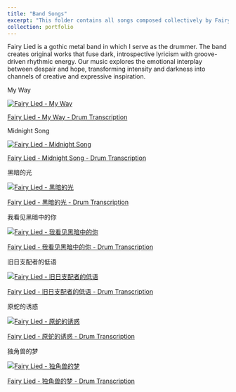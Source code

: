 ```yaml
---
title: "Band Songs"
excerpt: "This folder contains all songs composed collectively by Fairy Lied's band members, with the drum parts written and arranged by me. Each piece is accompanied by its corresponding audio recording and PDF drum transcription.<br/>" 
collection: portfolio
---
```


Fairy Lied is a gothic metal band in which I serve as the drummer. The band creates original works that fuse dark, introspective lyricism with groove-driven rhythmic energy. Our music explores the emotional interplay between despair and hope, transforming intensity and darkness into channels of creative and expressive inspiration.

My Way

[![Fairy Lied - My Way](https://markdown-videos-api.jorgenkh.no/url?url=https%3A%2F%2Fwww.youtube.com%2Fwatch%3Fv%3DECi6ZL3AEmM)](https://www.youtube.com/watch?v=ECi6ZL3AEmM)

[Fairy Lied - My Way - Drum Transcription](https://github.com/shermanhung/shermanhung.github.io/blob/0639fc883e3311f7783be5fcbc30cdb1dbdf7747/files/My%20Way.pdf)

Midnight Song

[![Fairy Lied - Midnight Song](https://markdown-videos-api.jorgenkh.no/url?url=https%3A%2F%2Fwww.youtube.com%2Fwatch%3Fv%3DeRwOQVcr4lw)](https://www.youtube.com/watch?v=eRwOQVcr4lw)

[Fairy Lied - Midnight Song - Drum Transcription](https://github.com/shermanhung/shermanhung.github.io/blob/1f5d861c9d1cce3adbdc476983758b96c4c14f82/files/Midnight%20Song.pdf)

黑暗的光

[![Fairy Lied - 黑暗的光](https://markdown-videos-api.jorgenkh.no/url?url=https%3A%2F%2Fwww.youtube.com%2Fwatch%3Fv%3D4eO9E_iXffQ)](https://www.youtube.com/watch?v=4eO9E_iXffQ)

[Fairy Lied - 黑暗的光 - Drum Transcription](https://github.com/shermanhung/shermanhung.github.io/blob/3b20352ff64d8d36caa8bf9d55ef354670b931a0/files/%E9%BB%91%E6%9A%97%E7%9A%84%E5%85%89.pdf)

我看见黑暗中的你

[![Fairy Lied - 我看见黑暗中的你](https://markdown-videos-api.jorgenkh.no/url?url=https%3A%2F%2Fwww.youtube.com%2Fwatch%3Fv%3De_zQw3BbzDc)](https://www.youtube.com/watch?v=e_zQw3BbzDc)

[Fairy Lied - 我看见黑暗中的你 - Drum Transcription](https://github.com/shermanhung/shermanhung.github.io/blob/3b20352ff64d8d36caa8bf9d55ef354670b931a0/files/%E6%88%91%E7%9C%8B%E8%A7%81%E9%BB%91%E6%9A%97%E4%B8%AD%E7%9A%84%E4%BD%A0.pdf)

旧日支配者的低语

[![Fairy Lied - 旧日支配者的低语](https://markdown-videos-api.jorgenkh.no/url?url=https%3A%2F%2Fwww.youtube.com%2Fwatch%3Fv%3DnML3ztegLVo)](https://www.youtube.com/watch?v=nML3ztegLVo)

[Fairy Lied - 旧日支配者的低语 - Drum Transcription](https://github.com/shermanhung/shermanhung.github.io/blob/3b20352ff64d8d36caa8bf9d55ef354670b931a0/files/%E6%97%A7%E6%97%A5%E6%94%AF%E9%85%8D%E8%80%85%E7%9A%84%E4%BD%8E%E8%AF%AD.pdf)

原蛇的诱惑

[![Fairy Lied - 原蛇的诱惑](https://markdown-videos-api.jorgenkh.no/url?url=https%3A%2F%2Fwww.youtube.com%2Fwatch%3Fv%3DwifQLl_9f6M)](https://www.youtube.com/watch?v=wifQLl_9f6M)

[Fairy Lied - 原蛇的诱惑 - Drum Transcription](https://github.com/shermanhung/shermanhung.github.io/blob/3b20352ff64d8d36caa8bf9d55ef354670b931a0/files/%E5%8E%9F%E8%9B%87%E7%9A%84%E8%AF%B1%E6%83%91.pdf)

独角兽的梦

[![Fairy Lied - 独角兽的梦](https://markdown-videos-api.jorgenkh.no/url?url=https%3A%2F%2Fwww.youtube.com%2Fwatch%3Fv%3DU7D8v7i_QrE)](https://www.youtube.com/watch?v=U7D8v7i_QrE)

[Fairy Lied - 独角兽的梦 - Drum Transcription](https://github.com/shermanhung/shermanhung.github.io/blob/3b20352ff64d8d36caa8bf9d55ef354670b931a0/files/%E7%8B%AC%E8%A7%92%E5%85%BD%E7%9A%84%E6%A2%A6.pdf)


